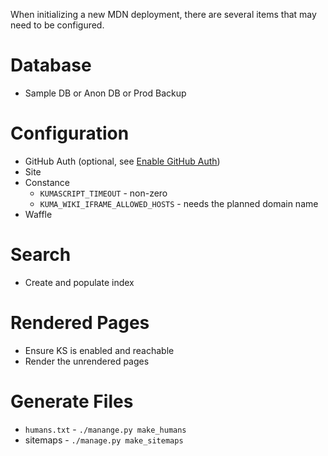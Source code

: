 When initializing a new MDN deployment, there are several items that may need
to be configured.

# Database

* Sample DB or Anon DB or Prod Backup

# Configuration

* GitHub Auth (optional, see [Enable GitHub Auth](https://kuma.readthedocs.io/en/latest/installation.html#enable-github-auth-optional))
* Site
* Constance
  * ``KUMASCRIPT_TIMEOUT`` - non-zero
  * ``KUMA_WIKI_IFRAME_ALLOWED_HOSTS`` - needs the planned domain name
* Waffle

# Search

* Create and populate index

# Rendered Pages

* Ensure KS is enabled and reachable
* Render the unrendered pages

# Generate Files

* ``humans.txt`` - ``./manange.py make_humans``
* sitemaps - ``./manage.py make_sitemaps``
